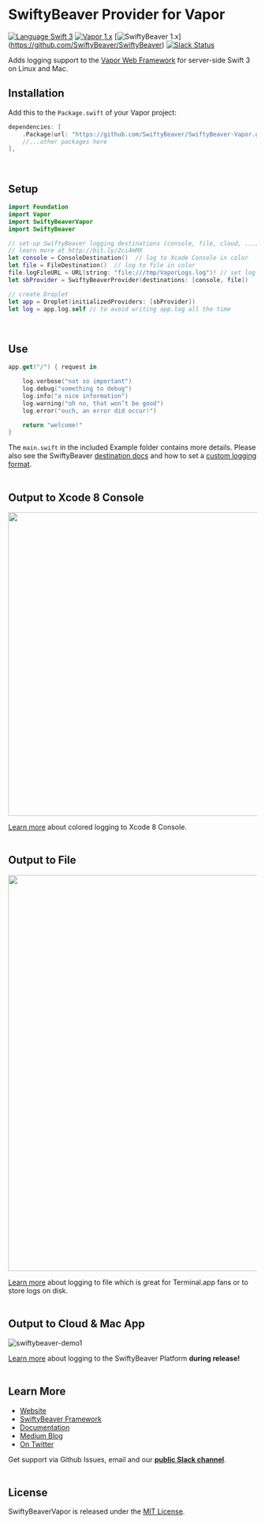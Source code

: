 # SwiftyBeaver Provider for Vapor
[![Language Swift 3](https://img.shields.io/badge/Language-Swift%203-orange.svg)](https://swift.org) [![Vapor 1.x](https://img.shields.io/badge/Vapor-1.x-blue.svg)](http://vapor.codes/) [![SwiftyBeaver 1.x](https://img.shields.io/badge/SwiftyBeaver-1.x-blue.svg)] (https://github.com/SwiftyBeaver/SwiftyBeaver) [![Slack Status](https://slack.swiftybeaver.com/badge.svg)](https://slack.swiftybeaver.com) 

Adds logging support to the [Vapor Web Framework](https://github.com/vapor/vapor)  for server-side Swift 3 on Linux and Mac.

## Installation

Add this to the `Package.swift` of your Vapor project:

```swift
dependencies: [
	.Package(url: "https://github.com/SwiftyBeaver/SwiftyBeaver-Vapor.git", majorVersion: 0, minor: 0),
	//...other packages here
],
```
<br/>

## Setup

```swift
import Foundation
import Vapor
import SwiftyBeaverVapor
import SwiftyBeaver

// set-up SwiftyBeaver logging destinations (console, file, cloud, ...)
// learn more at http://bit.ly/2ci4mMX
let console = ConsoleDestination()  // log to Xcode Console in color
let file = FileDestination()  // log to file in color
file.logFileURL = URL(string: "file:///tmp/VaporLogs.log")! // set log file
let sbProvider = SwiftyBeaverProvider(destinations: [console, file])

// create Droplet
let app = Droplet(initializedProviders: [sbProvider])
let log = app.log.self // to avoid writing app.log all the time
```
<br/>

## Use

```swift
app.get("/") { request in

    log.verbose("not so important")
    log.debug("something to debug")
    log.info("a nice information")
    log.warning("oh no, that won’t be good")
    log.error("ouch, an error did occur!")

    return "welcome!"
}

```

The `main.swift` in the included Example folder contains more details. Please also see the SwiftyBeaver [destination docs](http://docs.swiftybeaver.com/category/8-logging-destinations) and how to set a [custom logging format](http://docs.swiftybeaver.com/category/19-advanced-topics).
<br/><br/>

## Output to Xcode 8 Console

<img src="https://cloud.githubusercontent.com/assets/564725/18640658/5e1ea16e-7e99-11e6-8fbf-706b3150c617.png" width="615">

[Learn more](http://docs.swiftybeaver.com/article/9-log-to-xcode-console) about colored logging to Xcode 8 Console.
<br/><br/>

## Output to File

<img src="https://cloud.githubusercontent.com/assets/564725/18640664/658667ac-7e99-11e6-9267-d7cd168fea47.png" width="802">


[Learn more](http://docs.swiftybeaver.com/article/10-log-to-file) about logging to file which is great for Terminal.app fans or to store logs on disk.
<br/><br/>

## Output to Cloud & Mac App

![swiftybeaver-demo1](https://cloud.githubusercontent.com/assets/564725/14846071/218c0646-0c62-11e6-92cb-e6e963b68724.gif)

[Learn more](http://docs.swiftybeaver.com/article/11-log-to-swiftybeaver-platform) about logging to the SwiftyBeaver Platform **during release!**
<br/><br/>

## Learn More

- [Website](https://swiftybeaver.com)
- [SwiftyBeaver Framework](https://github.com/SwiftyBeaver/SwiftyBeaver)
- [Documentation](http://docs.swiftybeaver.com/)
- [Medium Blog](https://medium.com/swiftybeaver-blog)
- [On Twitter](https://twitter.com/SwiftyBeaver)


Get support via Github Issues, email and our <b><a href="https://slack.swiftybeaver.com">public Slack channel</a></b>.
<br/><br/>

## License

SwiftyBeaverVapor is released under the [MIT License](https://github.com/SwiftyBeaver/SwiftyBeaver-Vapor/blob/master/LICENSE).
